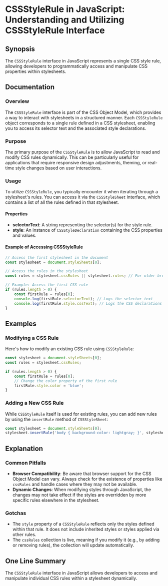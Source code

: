 <!--
Meta Description: # CSSStyleRule in JavaScript: Understanding and Utilizing CSSStyleRule Interface ## Synopsis The `CSSStyleRule` interface in JavaScript represents a s...
Meta Keywords: rules, stylesheet, css, cssstylerule, rule
-->

# CSSStyleRule in JavaScript: Understanding and Utilizing CSSStyleRule Interface

## Synopsis
The `CSSStyleRule` interface in JavaScript represents a single CSS style rule, allowing developers to programmatically access and manipulate CSS properties within stylesheets.

## Documentation
### Overview
The `CSSStyleRule` interface is part of the CSS Object Model, which provides a way to interact with stylesheets in a structured manner. Each `CSSStyleRule` object corresponds to a single rule defined in a CSS stylesheet, enabling you to access its selector text and the associated style declarations.

### Purpose
The primary purpose of the `CSSStyleRule` is to allow JavaScript to read and modify CSS rules dynamically. This can be particularly useful for applications that require responsive design adjustments, theming, or real-time style changes based on user interactions.

### Usage
To utilize `CSSStyleRule`, you typically encounter it when iterating through a stylesheet's rules. You can access it via the `CSSStyleSheet` interface, which contains a list of all the rules defined in that stylesheet.

#### Properties
- **selectorText**: A string representing the selector(s) for the style rule.
- **style**: An instance of `CSSStyleDeclaration` containing the CSS properties and values.

#### Example of Accessing CSSStyleRule
```javascript
// Access the first stylesheet in the document
const stylesheet = document.styleSheets[0];

// Access the rules in the stylesheet
const rules = stylesheet.cssRules || stylesheet.rules; // For older browsers

// Example: Access the first CSS rule
if (rules.length > 0) {
    const firstRule = rules[0];
    console.log(firstRule.selectorText); // Logs the selector text
    console.log(firstRule.style.cssText); // Logs the CSS declarations
}
```

## Examples
### Modifying a CSS Rule
Here's how to modify an existing CSS rule using `CSSStyleRule`:
```javascript
const stylesheet = document.styleSheets[0];
const rules = stylesheet.cssRules;

if (rules.length > 0) {
    const firstRule = rules[0];
    // Change the color property of the first rule
    firstRule.style.color = 'blue';
}
```

### Adding a New CSS Rule
While `CSSStyleRule` itself is used for existing rules, you can add new rules by using the `insertRule` method of `CSSStyleSheet`:
```javascript
const stylesheet = document.styleSheets[0];
stylesheet.insertRule('body { background-color: lightgray; }', stylesheet.cssRules.length);
```

## Explanation
### Common Pitfalls
- **Browser Compatibility**: Be aware that browser support for the CSS Object Model can vary. Always check for the existence of properties like `cssRules` and handle cases where they may not be available.
- **Dynamic Changes**: When modifying styles through JavaScript, the changes may not take effect if the styles are overridden by more specific rules elsewhere in the stylesheet.

### Gotchas
- The `style` property of a `CSSStyleRule` reflects only the styles defined within that rule. It does not include inherited styles or styles applied via other rules.
- The `cssRules` collection is live, meaning if you modify it (e.g., by adding or removing rules), the collection will update automatically.

## One Line Summary
The `CSSStyleRule` interface in JavaScript allows developers to access and manipulate individual CSS rules within a stylesheet dynamically.